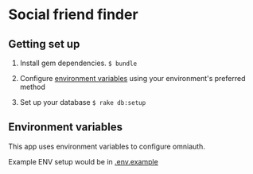# Social friend finder

## Getting set up

1. Install gem dependencies.
    `$ bundle`

1. Configure [environment variables](#environment-variables) using your environment's preferred method

1. Set up your database
   `$ rake db:setup`

## Environment variables

This app uses environment variables to configure omniauth.

Example ENV setup would be in [.env.example](.env.example)